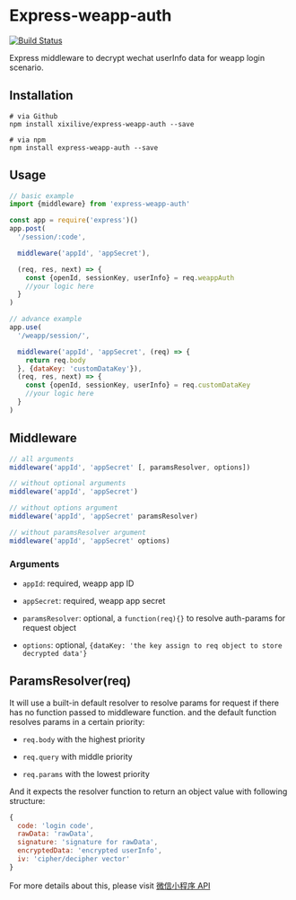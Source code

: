 # Express-weapp-auth

[![Build Status](https://travis-ci.org/xixilive/express-weapp-auth.svg?branch=master)](https://travis-ci.org/xixilive/express-weapp-auth)

Express middleware to decrypt wechat userInfo data for weapp login scenario.

## Installation

```
# via Github
npm install xixilive/express-weapp-auth --save

# via npm
npm install express-weapp-auth --save
```

## Usage

```js
// basic example
import {middleware} from 'express-weapp-auth'

const app = require('express')()
app.post(
  '/session/:code',

  middleware('appId', 'appSecret'),

  (req, res, next) => {
    const {openId, sessionKey, userInfo} = req.weappAuth
    //your logic here
  }
)

// advance example
app.use(
  '/weapp/session/',

  middleware('appId', 'appSecret', (req) => {
    return req.body
  }, {dataKey: 'customDataKey'}),
  (req, res, next) => {
    const {openId, sessionKey, userInfo} = req.customDataKey
    //your logic here
  }
)
```

## Middleware

```js
// all arguments
middleware('appId', 'appSecret' [, paramsResolver, options])

// without optional arguments
middleware('appId', 'appSecret')

// without options argument
middleware('appId', 'appSecret' paramsResolver)

// without paramsResolver argument
middleware('appId', 'appSecret' options)
```

### Arguments

- `appId`: required, weapp app ID

- `appSecret`: required, weapp app secret

- `paramsResolver`: optional, a `function(req){}` to resolve auth-params for request object

- `options`: optional, `{dataKey: 'the key assign to req object to store decrypted data'}`

## ParamsResolver(req)

It will use a built-in default resolver to resolve params for request if there has no function passed to middleware function. and the default function resolves params in a certain priority:

- `req.body` with the highest priority

- `req.query` with middle priority

- `req.params` with the lowest priority

And it expects the resolver function to return an object value with following structure:

```js
{
  code: 'login code',
  rawData: 'rawData',
  signature: 'signature for rawData',
  encryptedData: 'encrypted userInfo',
  iv: 'cipher/decipher vector'
}
```

For more details about this, please visit [微信小程序 API](https://mp.weixin.qq.com/debug/wxadoc/dev/api/)
